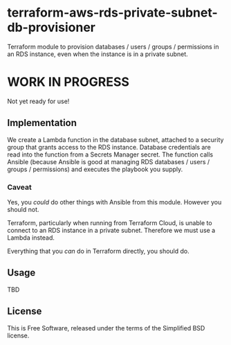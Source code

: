 terraform-aws-rds-private-subnet-db-provisioner
===============================================

Terraform module to provision databases / users / groups / permissions in an RDS
instance, even when the instance is in a private subnet.


WORK IN PROGRESS
================

Not yet ready for use!


Implementation
--------------

We create a Lambda function in the database subnet, attached to a security group
that grants access to the RDS instance.  Database credentials are read into the
function from a Secrets Manager secret.  The function calls Ansible (because 
Ansible is good at managing RDS databases / users / groups / permissions) and 
executes the playbook you supply.

### Caveat

Yes, you _could_ do other things with Ansible from this module.  However you 
should not.  

Terraform, particularly when running from Terraform Cloud, is unable to connect 
to an RDS instance in a private subnet. Therefore we must use a Lambda instead.  

Everything that you _can_ do in Terraform directly, you should do.


Usage
-----

TBD


License
-------

This is Free Software, released under the terms of the Simplified BSD license.

